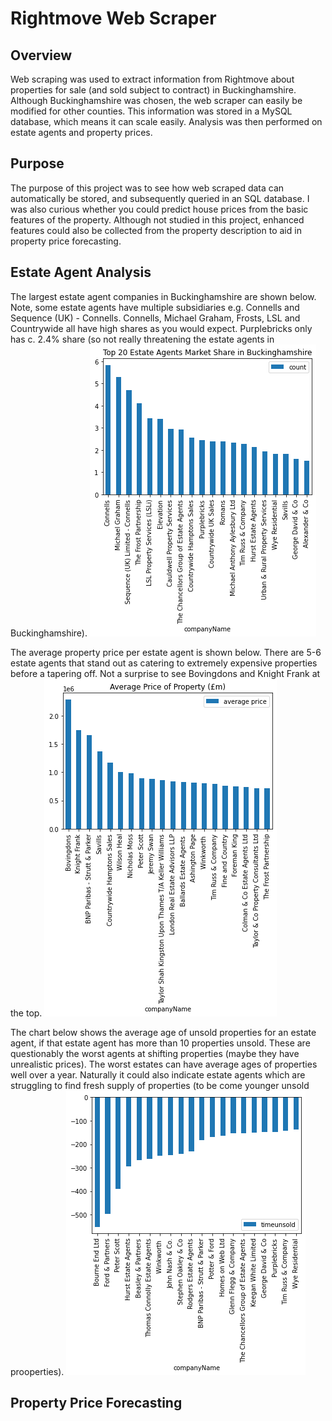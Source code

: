 # Rightmove Web Scraper

## Overview
Web scraping was used to extract information from Rightmove about properties for sale (and sold subject to contract) in Buckinghamshire. Although Buckinghamshire was chosen, the web scraper can easily be modified for other counties. This information was stored in a MySQL database, which means it can scale easily. Analysis was then performed on estate agents and property prices.

## Purpose
The purpose of this project was to see how web scraped data can automatically be stored, and subsequently queried in an SQL database. I was also curious whether you could predict house prices from the basic features of the property. Although not studied in this project, enhanced features could also be collected from the property description to aid in property price forecasting.

## Estate Agent Analysis
The largest estate agent companies in Buckinghamshire are shown below. Note, some estate agents have multiple subsidiaries e.g. Connells and Sequence (UK) - Connells. Connells, Michael Graham, Frosts, LSL and Countrywide all have high shares as you would expect. Purplebricks only has c. 2.4% share (so not really threatening the estate agents in Buckinghamshire).
![Largest Market Share](\images\largestmarketshare.png)

The average property price per estate agent is shown below. There are 5-6 estate agents that stand out as catering to extremely expensive properties before a tapering off. Not a surprise to see Bovingdons and Knight Frank at the top.
![Average Price](\images\averageprice.png)

The chart below shows the average age of unsold properties for an estate agent, if that estate agent has more than 10 properties unsold. These are questionably the worst agents at shifting properties (maybe they have unrealistic prices). The worst estates can have average ages of properties well over a year. Naturally it could also indicate estate agents which are struggling to find fresh supply of properties (to be come younger unsold prooperties).
![Time unsold](\images\timeunsold.png)


## Property Price Forecasting
















